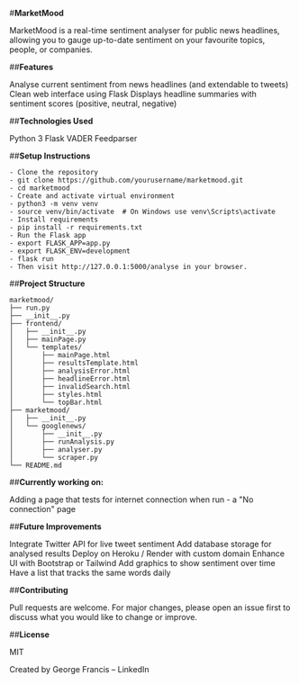 #**MarketMood**

MarketMood is a real-time sentiment analyser for public news headlines, allowing you to gauge up-to-date sentiment on your favourite topics, people, or companies.

##**Features**

Analyse current sentiment from news headlines (and extendable to tweets)
Clean web interface using Flask
Displays headline summaries with sentiment scores (positive, neutral, negative)

##**Technologies Used**

Python 3
Flask
VADER
Feedparser

##**Setup Instructions**
```
- Clone the repository
- git clone https://github.com/yourusername/marketmood.git
- cd marketmood
- Create and activate virtual environment
- python3 -m venv venv
- source venv/bin/activate  # On Windows use venv\Scripts\activate
- Install requirements
- pip install -r requirements.txt
- Run the Flask app
- export FLASK_APP=app.py
- export FLASK_ENV=development
- flask run
- Then visit http://127.0.0.1:5000/analyse in your browser.
```

##**Project Structure**
```
marketmood/
├── run.py
├── __init__.py
├── frontend/
│   ├── __init__.py
│   ├── mainPage.py
│   └── templates/
│       ├── mainPage.html
│       ├── resultsTemplate.html
│       ├── analysisError.html
│       ├── headlineError.html
│       ├── invalidSearch.html
│       ├── styles.html
│       └── topBar.html
├── marketmood/
│   ├── __init__.py
│   └── googlenews/
│       ├── __init__.py
│       ├── runAnalysis.py
│       ├── analyser.py
│       └── scraper.py
└── README.md
```

##**Currently working on:**

Adding a page that tests for internet connection when run - a "No connection" page

##**Future Improvements**

Integrate Twitter API for live tweet sentiment
Add database storage for analysed results
Deploy on Heroku / Render with custom domain
Enhance UI with Bootstrap or Tailwind
Add graphics to show sentiment over time
Have a list that tracks the same words daily


##**Contributing**

Pull requests are welcome. For major changes, please open an issue first to discuss what you would like to change or improve.

##**License**

MIT

Created by George Francis – LinkedIn

